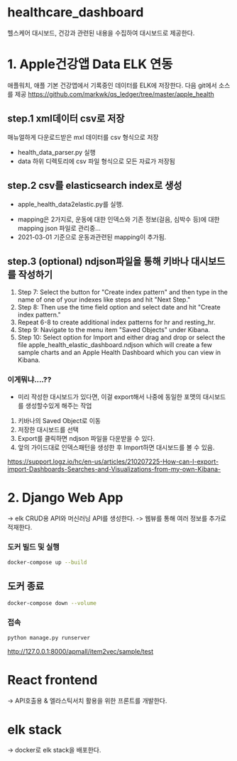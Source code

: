 # healthcare_dashboard
헬스케어 대시보드, 건강과 관련된 내용을 수집하여 대시보드로 제공한다.

# 1. Apple건강앱 Data ELK 연동

애플워치, 애플 기본 건강앱에서 기록중인 데이터를 ELK에 저장한다.
다음 git에서 소스를 제공 
https://github.com/markwk/qs_ledger/tree/master/apple_health

## step.1 xml데이터 csv로 저장
매뉴얼하게 다운로드받은 mxl 데이터를 csv 형식으로 저장
- health_data_parser.py 실행
- data 하위 디렉토리에 csv 파일 형식으로 모든 자료가 저장됨

## step.2 csv를 elasticsearch index로 생성
* apple_health_data2elastic.py를 실행.
- mapping은 2가지로, 운동에 대한 인덱스와 기존 정보(걸음, 심박수 등)에 대한 mapping
json 파일로 관리중...
- 2021-03-01 기준으로 운동과관련된 mapping이 추가됨.


## step.3 (optional) ndjson파일을 통해 키바나 대시보드를 작성하기 
1. Step 7: Select the button for "Create index pattern" and then type in the name of one of your indexes like steps and hit "Next Step."
2. Step 8: Then use the time field option and select date and hit "Create index pattern."
3. Repeat 6-8 to create additional index patterns for hr and resting_hr.
4. Step 9: Navigate to the menu item "Saved Objects" under Kibana.
5. Step 10: Select option for Import and either drag and drop or select the file apple_health_elastic_dashboard.ndjson which will create a few sample charts and an Apple Health Dashboard which you can view in Kibana.

### 이게뭐냐....??
* 미리 작성한 대시보드가 있다면, 이걸 export해서 나중에 동일한 포맷의 대시보드를 생성할수있게 해주는 작업
1. 키바나의 Saved Object로 이동 
2. 저장한 대시보드를 선택
3. Export를 클릭하면 ndjson 파일을 다운받을 수 있다.
4. 앞의 가이드대로 인덱스패턴을 생성한 후 Import하면 대시보드를 볼 수 있음.



https://support.logz.io/hc/en-us/articles/210207225-How-can-I-export-import-Dashboards-Searches-and-Visualizations-from-my-own-Kibana-


# 2.  Django Web App
-> elk CRUD용 API와 머신러닝 API를 생성한다. 
-> 웹뷰를 통해 여러 정보를 추가로 적재한다. 
### 도커 빌드 및 실행
~~~sh
docker-compose up --build
~~~
## 도커 종료
~~~sh
docker-compose down --volume
~~~

### 접속


~~~sh
python manage.py runserver
~~~
http://127.0.0.1:8000/apmall/item2vec/sample/test


# React frontend
-> API호출용 & 엘라스틱서치 활용을 위한 프론트를 개발한다.



# elk stack
-> docker로 elk stack을 배포한다. 



